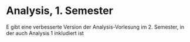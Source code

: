 # Analysis, 1. Semester

E gibt eine verbesserte Version der Analysis-Vorlesung im 2. Semester, in der auch Analysis 1 inkludiert ist
